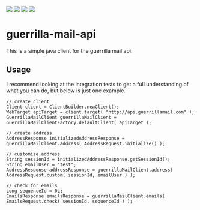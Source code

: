 <a href="https://jitpack.io/#refactorable/guerrilla-mail-api/v1.0.1"><img src="https://jitpack.io/v/refactorable/guerrilla-mail-api.svg" /></a>
<a href="https://jitpack.io/#refactorable/guerrilla-mail-api"><img src="https://jitpack.io/v/refactorable/guerrilla-mail-api/month.svg" /></a>
<a href="https://travis-ci.org/refactorable/guerrilla-mail-api/builds"><img src="https://travis-ci.org/refactorable/guerrilla-mail-api.svg?branch=master" /></a>
<a href="https://opensource.org/licenses/MIT"><img src="https://img.shields.io/badge/License-MIT-yellow.svg" /></a>

# guerrilla-mail-api
This is a simple java client for the guerrilla mail api.

## Usage
I recommend looking at the integration tests to get a full understanding of what you can do, but below is just one example.
```
// create client
Client client = ClientBuilder.newClient();
WebTarget apiTarget = client.target( "http://api.guerrillamail.com" );
GuerrillaMailClient guerrillaMailClient = GuerrillaMailClientFactory.defaultClient( apiTarget );

// create address
AddressResponse initializedAddressResponse = guerrillaMailClient.address( AddressRequest.initialize() );

// customize address
String sessionId = initializedAddressResponse.getSessionId();
String emailUser = "test";
AddressResponse addressResponse = guerrillaMailClient.address( AddressRequest.custom( sessionId, emailUser ) );

// check for emails
Long sequenceId = 0L;
EmailsResponse emailsResponse = guerrillaMailClient.emails( EmailsRequest.check( sessionId, sequenceId ) );
```
